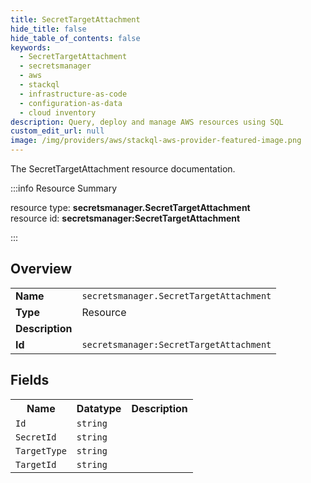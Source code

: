 ```yaml
---
title: SecretTargetAttachment
hide_title: false
hide_table_of_contents: false
keywords:
  - SecretTargetAttachment
  - secretsmanager
  - aws
  - stackql
  - infrastructure-as-code
  - configuration-as-data
  - cloud inventory
description: Query, deploy and manage AWS resources using SQL
custom_edit_url: null
image: /img/providers/aws/stackql-aws-provider-featured-image.png
---
```

The SecretTargetAttachment resource documentation.

:::info Resource Summary

<div class="row">
<div class="providerDocColumn">
<span>resource type:&nbsp;<b>secretsmanager.SecretTargetAttachment</b></span><br />
<span>resource id:&nbsp;<b>secretsmanager:SecretTargetAttachment</b></span><br />
</div>
</div>

:::

## Overview
<table><tbody>
<tr><td><b>Name</b></td><td><code>secretsmanager.SecretTargetAttachment</code></td></tr>
<tr><td><b>Type</b></td><td>Resource</td></tr>
<tr><td><b>Description</b></td><td></td></tr>
<tr><td><b>Id</b></td><td><code>secretsmanager:SecretTargetAttachment</code></td></tr>
</tbody></table>

## Fields
<table><tbody>
<tr><th>Name</th><th>Datatype</th><th>Description</th></tr>
<tr><td><code>Id</code></td><td><code>string</code></td><td></td></tr><tr><td><code>SecretId</code></td><td><code>string</code></td><td></td></tr><tr><td><code>TargetType</code></td><td><code>string</code></td><td></td></tr><tr><td><code>TargetId</code></td><td><code>string</code></td><td></td></tr>
</tbody></table>